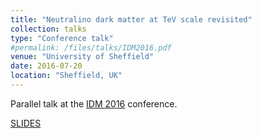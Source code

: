 ```yaml
---
title: "Neutralino dark matter at TeV scale revisited"
collection: talks
type: "Conference talk"
#permalink: /files/talks/IDM2016.pdf
venue: "University of Sheffield"
date: 2016-07-20
location: "Sheffield, UK"
---
```


Parallel talk at the [IDM 2016](https://indico.cern.ch/event/922783/) conference.

[SLIDES](http://ahryczuk.github.io/files/talks/IDM2016.pdf)
